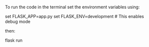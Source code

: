 To run the code in the terminal set the environment variables using:

set FLASK_APP=app.py
set FLASK_ENV=development  # This enables debug mode

then:

flask run
